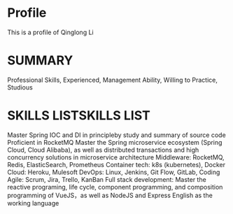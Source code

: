 # Profile
This is a profile of Qinglong Li
# SUMMARY
Professional Skills, Experienced, Management Ability, Willing to Practice, Studious
# SKILLS LISTSKILLS LIST
Master Spring IOC and DI in principleby study and summary of source code
Proficient in RocketMQ
Master the Spring microservice ecosystem (Spring Cloud, Cloud Alibaba), as well as distributed transactions and high concurrency solutions in
microservice architecture
Middleware: RocketMQ, Redis, ElasticSearch, Prometheus
Container tech: k8s (kubernetes), Docker
Cloud: Heroku, Mulesoft
DevOps: Linux, Jenkins, Git Flow, GitLab, Coding
Agile: Scrum, Jira, Trello, KanBan
Full stack development: Master the reactive programing, life cycle, component programming, and composition programming of VueJS，as well
as NodeJS and Express
English as the working language
